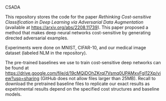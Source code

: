 CSADA

This repository stores the code for the paper _Rethinking Cost-sensitive Classification in Deep Learning via Adversarial Data Augmentation_ (available at https://arxiv.org/abs/2208.11739). This paper proposed a method that makes deep neural networks cost-sensitive by generating directed adversarial examples.

Experiments were done on MNIST, CIFAR-10, and our medical image dataset (labeled NLM in the repository). 

The pre-trained baselines we use to train cost-sensitive deep networks can be found at https://drive.google.com/file/d/19cMQjDOhZKrql7Vsmq0UPAMxvFgI12Xp/view?usp=sharing (GitHub does not allow files larger than 25MB). Recall to download the pretrained baseline files to replicate our exact results as expetrimental results depend on the specified cost structures and baseline models. 

